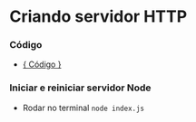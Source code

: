 # Criando servidor HTTP #

### Código ###
* [{ Código }](https://github.com/deppbrazil/course-GoNode/blob/master/modulo1/index.js)

### Iniciar e reiniciar servidor Node ### 
* Rodar no terminal `node index.js`